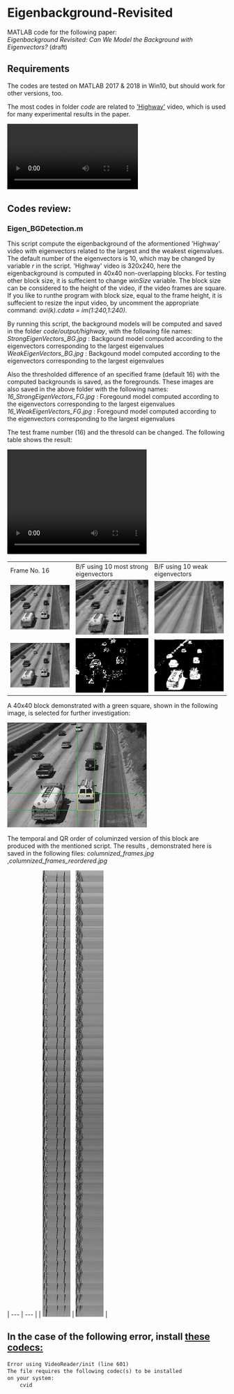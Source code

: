 # Eigenbackground-Revisited
MATLAB code for the following paper:<br>
*Eigenbackground Revisited: Can We Model the Background with Eigenvectors?* (draft)

## Requirements
The codes are tested on MATLAB 2017 & 2018 in Win10, but should work for other versions, too.

The most codes in folder *code* are related to ['Highway'](./code/input/highway.avi) video, which is used for many experimental results in the paper.

![](./code/input/highway.avi)

## Codes review:

### Eigen_BGDetection.m
This script compute the eigenbackground of the aformentioned 'Highway' video with eigenvectors related to the largest and the weakest eigenvalues. The default number of the eigenvectors is 10, which may be changed by variable *r* in the script.
'Highway' video is 320x240, here the eigenbackground is computed in 40x40 non-overlapping blocks. For testing other block size, it is suffecient to change *winSize* variable. The block size can be considered to the height of the video, if the video frames are square. If you like to runthe program with block size, equal to the frame height, it is suffecient to resize the input video, by uncomment the appropriate command: *avi(k).cdata = im(1:240,1:240)*.

By running this script, the background models will be computed and saved in the folder *code/output/highway*, with the following file names: <br>
*StrongEigenVectors_BG.jpg*  : Backgound model computed according to the eigenvectors corresponding to the largest eigenvalues<br>
*WeakEigenVectors_BG.jpg*  : Backgound model computed according to the eigenvectors corresponding to the largest eigenvalues<br>

Also the thresholded difference of an specified frame (default 16) with the computed backgrounds is saved, as the foregrounds. These images are also saved in the above folder with the following names:
*16_StrongEigenVectors_FG.jpg*  : Foregound model computed according to the eigenvectors corresponding to the largest eigenvalues<br>
*16_WeakEigenVectors_FG.jpg*  : Foregound model computed according to the eigenvectors corresponding to the largest eigenvalues<br>

The test frame number (16) and the thresold can be changed.
The following table shows the result:

<video width="320" height="240" controls>
  <source src="./code/video/voigtclip_short.avi" type="video/avi">
</video>

<table>
  <tr>
    <td> Frame No. 16</td>
    <td> B/F using 10 most strong eigenvectors</td>
    <td>B/F using 10 weak eigenvectors</td>
   </tr> 
  <tr>
    <td> <img src="./code/output/highway/16.jpg"  alt="Frame 16" width = 240px ></td>
    <td><img src="./code/output/highway/StrongEigenVectors_BG.jpg" alt="Backgound - strong vectors" width = 240px ></td>
    <td><img src="./code/output/highway/WeakEigenVectors_BG.jpg" alt="Backgound - weak vectors" width = 240px ></td>
   </tr> 
   <tr>
    <td> <img src="./code/output/highway/16.jpg"  alt="Frame 16" width = 240px ></td>
    <td><img src="./code/output/highway/16_StrongEigenVectors_FG.png" alt="Foregound - strong vectors" width = 240px ></td>
    <td><img src="./code/output/highway/16_WeakEigenVectors_FG.png" alt="Foregound - weak vectors" width = 240px ></td>
  </tr>
</table>

A 40x40 block demonstrated with a green square, shown in the following image, is selected for further investigation:

![](./code/output/highway/16-40x40.jpg)

The temporal and QR order of columinzed version of this block are produced with the mentioned script. The results , demonstrated here is saved in the following files:
*columnized_frames.jpg* ,*columnized_frames_reordered.jpg*

| --- | --- |
| ![columnized_frames](./code/output/highway/columnized_frames.jpg)
| ![columnized_frames_reordered](./code/output/highway/columnized_frames_reordered.jpg) |

## In the case of the following error, install [these codecs:](https://files3.codecguide.com/K-Lite_Codec_Pack_1612_Basic.exe)

    Error using VideoReader/init (line 601)
    The file requires the following codec(s) to be installed
    on your system:
	    cvid
